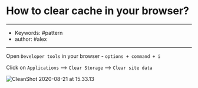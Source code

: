 # How to clear cache in your browser?
---
- Keywords: #pattern
- author: #alex
---

Open `Developer tools` in your browser - `options + command + i`

Click on `Applications` --> `Clear Storage` --> `Clear site data` 

 ![CleanShot 2020-08-21 at 15.33.13](/Users/alex/ec2code/switchless/docs/docs/files/clear_browser_cache.png)

